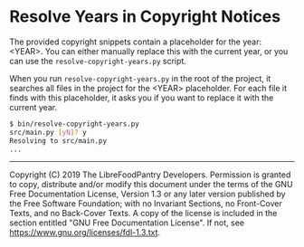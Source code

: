 # Resolve Years in Copyright Notices

The provided copyright snippets contain a placeholder for the year: &lt;YEAR\>.
You can either manually replace this with the current year, or you can use
the `resolve-copyright-years.py` script.

When you run `resolve-copyright-years.py` in the root of the project,
it searches all files in the project for the &lt;YEAR\> placeholder. For each
file it finds with this placeholder, it asks you if you want to replace it with
the current year.

```bash
$ bin/resolve-copyright-years.py
src/main.py [yN]? y
Resolving to src/main.py
...
```

---
Copyright (C) 2019 The LibreFoodPantry Developers.
Permission is granted to copy, distribute and/or modify this document
under the terms of the GNU Free Documentation License, Version 1.3
or any later version published by the Free Software Foundation;
with no Invariant Sections, no Front-Cover Texts, and no Back-Cover Texts.
A copy of the license is included in the section entitled "GNU
Free Documentation License". If not, see
<https://www.gnu.org/licenses/fdl-1.3.txt>.
